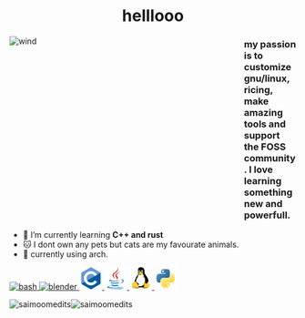 <h1 align="center">helllooo</h1>

<p><img align="left" src="https://user-images.githubusercontent.com/72156551/152335630-1c095502-a85c-4e16-827d-b853ff4b100a.gif" alt="wind" height="312" width="412"></p>
<h3> my passion is to customize gnu/linux, ricing, make amazing tools and support the FOSS community. I love learning something new and powerfull. </h3>


* 🌱 I’m currently learning **C++ and rust**
* 🐱 I dont own any pets but cats are my favourate animals.
* 🥸 currently using arch.

  
<p align="left"> <a href="https://www.gnu.org/software/bash/" target="_blank" rel="noreferrer"> <img src="https://www.vectorlogo.zone/logos/gnu_bash/gnu_bash-icon.svg" alt="bash" width="40" height="40"/> </a> <a href="https://www.blender.org/" target="_blank" rel="noreferrer"> <img src="https://download.blender.org/branding/community/blender_community_badge_white.svg" alt="blender" width="40" height="40"/> </a> <a href="https://www.cprogramming.com/" target="_blank" rel="noreferrer"> <img src="https://raw.githubusercontent.com/devicons/devicon/master/icons/c/c-original.svg" alt="c" width="40" height="40"/> </a> <a href="https://www.java.com" target="_blank" rel="noreferrer"> <img src="https://raw.githubusercontent.com/devicons/devicon/master/icons/java/java-original.svg" alt="java" width="40" height="40"/> </a> <a href="https://www.linux.org/" target="_blank" rel="noreferrer"> <img src="https://raw.githubusercontent.com/devicons/devicon/master/icons/linux/linux-original.svg" alt="linux" width="40" height="40"/> </a> <a href="https://www.python.org" target="_blank" rel="noreferrer"> <img src="https://raw.githubusercontent.com/devicons/devicon/master/icons/python/python-original.svg" alt="python" width="40" height="40"/> </a> </p>

<p><img align="left" src="https://github-readme-stats.vercel.app/api/top-langs?username=saimoomedits&show_icons=true&locale=en&layout=compact&theme=yokyonight" alt="saimoomedits" /></p>

<p>&nbsp;<img align="left" src="https://github-readme-stats.vercel.app/api?username=saimoomedits&show_icons=true&locale=en&theme=tokyonight" alt="saimoomedits" /></p>
